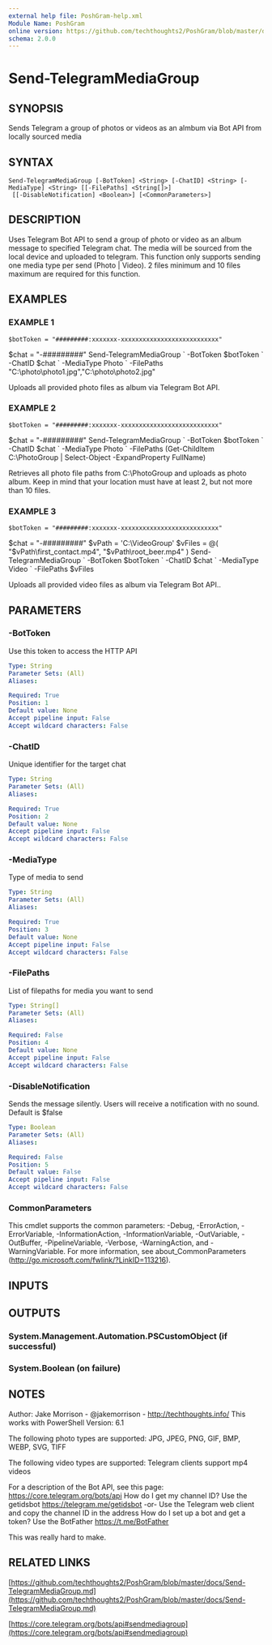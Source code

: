 ```yaml
---
external help file: PoshGram-help.xml
Module Name: PoshGram
online version: https://github.com/techthoughts2/PoshGram/blob/master/docs/Send-TelegramMediaGroup.md
schema: 2.0.0
---
```


# Send-TelegramMediaGroup

## SYNOPSIS
Sends Telegram a group of photos or videos as an almbum via Bot API from locally sourced media

## SYNTAX

```
Send-TelegramMediaGroup [-BotToken] <String> [-ChatID] <String> [-MediaType] <String> [[-FilePaths] <String[]>]
 [[-DisableNotification] <Boolean>] [<CommonParameters>]
```

## DESCRIPTION
Uses Telegram Bot API to send a group of photo or video as an album message to specified Telegram chat.
The media will be sourced from the local device and uploaded to telegram.
This function only supports sending one media type per send (Photo | Video).
2 files minimum and 10 files maximum are required for this function.

## EXAMPLES

### EXAMPLE 1
```
$botToken = "#########:xxxxxxx-xxxxxxxxxxxxxxxxxxxxxxxxxxx"
```

$chat = "-#########"
Send-TelegramMediaGroup \`
    -BotToken $botToken \`
    -ChatID $chat \`
    -MediaType Photo \`
    -FilePaths "C:\photo\photo1.jpg","C:\photo\photo2.jpg"

Uploads all provided photo files as album via Telegram Bot API.

### EXAMPLE 2
```
$botToken = "#########:xxxxxxx-xxxxxxxxxxxxxxxxxxxxxxxxxxx"
```

$chat = "-#########"
Send-TelegramMediaGroup \`
    -BotToken $botToken \`
    -ChatID $chat \`
    -MediaType Photo \`
    -FilePaths (Get-ChildItem C:\PhotoGroup | Select-Object -ExpandProperty FullName)

Retrieves all photo file paths from C:\PhotoGroup and uploads as photo album.
Keep in mind that your location must have at least 2, but not more than 10 files.

### EXAMPLE 3
```
$botToken = "#########:xxxxxxx-xxxxxxxxxxxxxxxxxxxxxxxxxxx"
```

$chat = "-#########"
$vPath = 'C:\VideoGroup'
$vFiles = @(
    "$vPath\first_contact.mp4",
    "$vPath\root_beer.mp4"
)
Send-TelegramMediaGroup \`
    -BotToken $botToken \`
    -ChatID $chat \`
    -MediaType Video \`
    -FilePaths $vFiles

Uploads all provided video files as album via Telegram Bot API..

## PARAMETERS

### -BotToken
Use this token to access the HTTP API

```yaml
Type: String
Parameter Sets: (All)
Aliases:

Required: True
Position: 1
Default value: None
Accept pipeline input: False
Accept wildcard characters: False
```

### -ChatID
Unique identifier for the target chat

```yaml
Type: String
Parameter Sets: (All)
Aliases:

Required: True
Position: 2
Default value: None
Accept pipeline input: False
Accept wildcard characters: False
```

### -MediaType
Type of media to send

```yaml
Type: String
Parameter Sets: (All)
Aliases:

Required: True
Position: 3
Default value: None
Accept pipeline input: False
Accept wildcard characters: False
```

### -FilePaths
List of filepaths for media you want to send

```yaml
Type: String[]
Parameter Sets: (All)
Aliases:

Required: False
Position: 4
Default value: None
Accept pipeline input: False
Accept wildcard characters: False
```

### -DisableNotification
Sends the message silently.
Users will receive a notification with no sound.
Default is $false

```yaml
Type: Boolean
Parameter Sets: (All)
Aliases:

Required: False
Position: 5
Default value: False
Accept pipeline input: False
Accept wildcard characters: False
```

### CommonParameters
This cmdlet supports the common parameters: -Debug, -ErrorAction, -ErrorVariable, -InformationAction, -InformationVariable, -OutVariable, -OutBuffer, -PipelineVariable, -Verbose, -WarningAction, and -WarningVariable.
For more information, see about_CommonParameters (http://go.microsoft.com/fwlink/?LinkID=113216).

## INPUTS

## OUTPUTS

### System.Management.Automation.PSCustomObject (if successful)
### System.Boolean (on failure)
## NOTES
Author: Jake Morrison - @jakemorrison - http://techthoughts.info/
This works with PowerShell Version: 6.1

The following photo types are supported:
JPG, JPEG, PNG, GIF, BMP, WEBP, SVG, TIFF

The following video types are supported:
Telegram clients support mp4 videos

For a description of the Bot API, see this page: https://core.telegram.org/bots/api
How do I get my channel ID?
Use the getidsbot https://telegram.me/getidsbot  -or-  Use the Telegram web client and copy the channel ID in the address
How do I set up a bot and get a token?
Use the BotFather https://t.me/BotFather

This was really hard to make.

## RELATED LINKS

[https://github.com/techthoughts2/PoshGram/blob/master/docs/Send-TelegramMediaGroup.md](https://github.com/techthoughts2/PoshGram/blob/master/docs/Send-TelegramMediaGroup.md)

[https://core.telegram.org/bots/api#sendmediagroup](https://core.telegram.org/bots/api#sendmediagroup)

